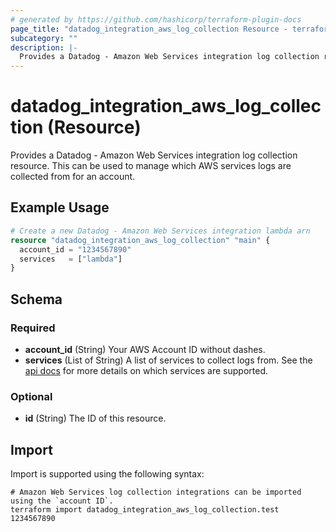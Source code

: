 ```yaml
---
# generated by https://github.com/hashicorp/terraform-plugin-docs
page_title: "datadog_integration_aws_log_collection Resource - terraform-provider-datadog"
subcategory: ""
description: |-
  Provides a Datadog - Amazon Web Services integration log collection resource. This can be used to manage which AWS services logs are collected from for an account.
---
```


# datadog_integration_aws_log_collection (Resource)

Provides a Datadog - Amazon Web Services integration log collection resource. This can be used to manage which AWS services logs are collected from for an account.

## Example Usage

```terraform
# Create a new Datadog - Amazon Web Services integration lambda arn
resource "datadog_integration_aws_log_collection" "main" {
  account_id = "1234567890"
  services   = ["lambda"]
}
```

<!-- schema generated by tfplugindocs -->
## Schema

### Required

- **account_id** (String) Your AWS Account ID without dashes.
- **services** (List of String) A list of services to collect logs from. See the [api docs](https://docs.datadoghq.com/api/v1/aws-logs-integration/#get-list-of-aws-log-ready-services) for more details on which services are supported.

### Optional

- **id** (String) The ID of this resource.

## Import

Import is supported using the following syntax:

```shell
# Amazon Web Services log collection integrations can be imported using the `account ID`.
terraform import datadog_integration_aws_log_collection.test 1234567890
```
